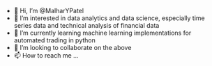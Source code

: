- 👋 Hi, I’m @MalharYPatel
- 👀 I’m interested in data analytics and data science, especially time series data and technical analysis of financial data
- 🌱 I’m currently learning machine learning implementations for automated trading in python
- 💞️ I’m looking to collaborate on the above
- 📫 How to reach me ...

<!---
MalharYPatel/MalharYPatel is a ✨ special ✨ repository because its `README.md` (this file) appears on your GitHub profile.
You can click the Preview link to take a look at your changes.
--->
